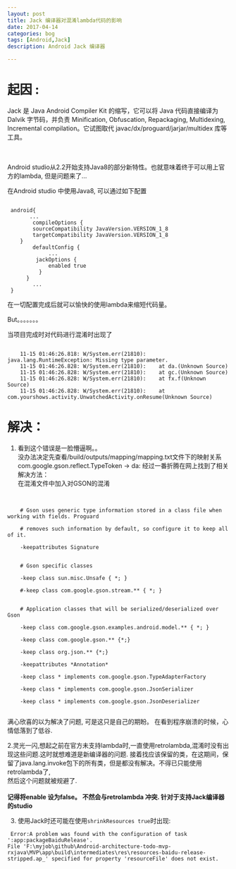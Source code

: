 ```yaml
---
layout: post
title: Jack 编译器对混淆lambda代码的影响
date: 2017-04-14
categories: bog
tags: [Android,Jack]
description: Android Jack 编译器

---
```


# 起因 :
Jack 是 Java Android Compiler Kit 的缩写，它可以将 Java 代码直接编译为 Dalvik 字节码，并负责 Minification, Obfuscation, Repackaging, Multidexing, Incremental compilation。它试图取代 javac/dx/proguard/jarjar/multidex 库等工具。

<br><br>
Android studio从2.2开始支持Java8的部分新特性。也就意味着终于可以用上官方的lambda, 但是问题来了...



在Android studio 中使用Java8, 可以通过如下配置
<pre><code>
 android{
       ...
        compileOptions {
        sourceCompatibility JavaVersion.VERSION_1_8
        targetCompatibility JavaVersion.VERSION_1_8
    }
        defaultConfig {
             ...
         jackOptions {
             enabled true
          }
      }
        ...
 }
</code></pre>

在一切配置完成后就可以愉快的使用lambda来缩短代码量。

But。。。。。。。

当项目完成时对代码进行混淆时出现了
<pre><code>
    11-15 01:46:26.818: W/System.err(21810): java.lang.RuntimeException: Missing type parameter.
    11-15 01:46:26.828: W/System.err(21810):    at da.<init>(Unknown Source)
    11-15 01:46:26.828: W/System.err(21810):    at gc.<init>(Unknown Source)
    11-15 01:46:26.828: W/System.err(21810):    at fx.f(Unknown Source)
    11-15 01:46:26.828: W/System.err(21810):    at com.yourshows.activity.UnwatchedActivity.onResume(Unknown Source)
</code></pre>


# 解决：
1. 看到这个错误是一脸懵逼啊。。<br>没办法决定先查看/build/outputs/mapping/mapping.txt文件下的映射关系
    com.google.gson.reflect.TypeToken -> da:
经过一番折腾在网上找到了相关解决方法：<br>
  在混淆文件中加入对GSON的混淆<br><br>
<pre><code>
    # Gson uses generic type information stored in a class file when working with fields. Proguard<br>
    # removes such information by default, so configure it to keep all of it.<br>
    -keepattributes Signature<br>

    # Gson specific classes<br>
    -keep class sun.misc.Unsafe { *; }<br>
    #-keep class com.google.gson.stream.** { *; }<br>

    # Application classes that will be serialized/deserialized over Gson<br>
    -keep class com.google.gson.examples.android.model.** { *; }<br>
    -keep class com.google.gson.** {*;}<br>
    -keep class org.json.** {*;}<br>
    -keepattributes *Annotation*<br>
    -keep class * implements com.google.gson.TypeAdapterFactory<br>
    -keep class * implements com.google.gson.JsonSerializer<br>
    -keep class * implements com.google.gson.JsonDeserializer<br>
</code></pre>

满心欣喜的以为解决了问题, 可是这只是自己的期盼。 在看到程序崩溃的时候，心情低落到了低谷.

2.灵光一闪,想起之前在官方未支持lambda时,一直使用retrolambda,混淆时没有出现这些问题.这时就想难道是新编译器的问题. 接着找应该保留的类，在这期间，保留了java.lang.invoke包下的所有类，但是都没有解决。不得已只能使用retrolambda了, <br>
    然后这个问题就被规避了.<br><br>
    **记得将enable 设为false。 不然会与retrolambda 冲突. 针对于支持Jack编译器的studio**

3. 使用Jack时还可能在使用`shrinkResources true`时出现:<br>
<pre><code> Error:A problem was found with the configuration of task ':app:packageBaiduRelease'.
File 'F:\myjob\github\Android-architecture-todo-mvp-rxjava\MVP\app\build\intermediates\res\resources-baidu-release-stripped.ap_' specified for property 'resourceFile' does not exist.</code></pre>



